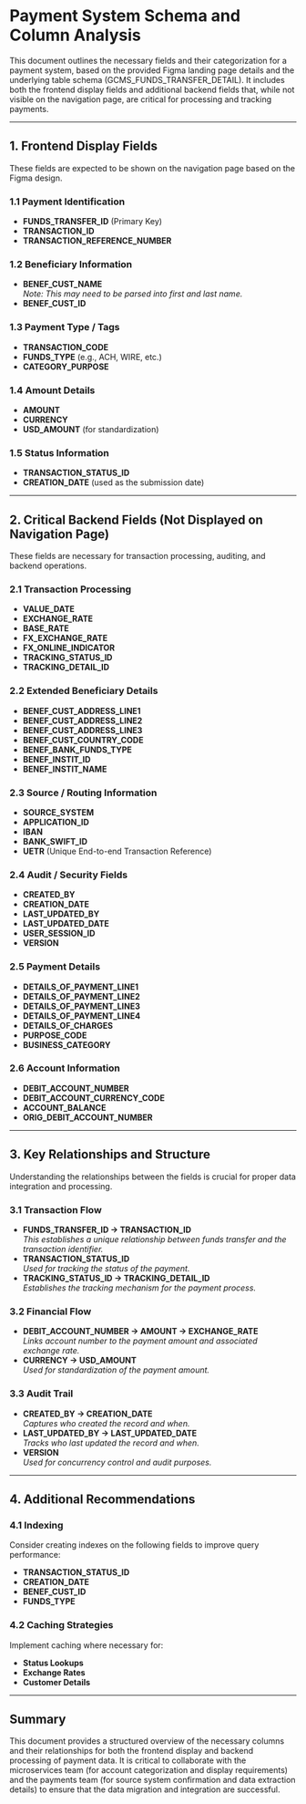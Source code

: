 # Payment System Schema and Column Analysis

This document outlines the necessary fields and their categorization for a payment system, based on the provided Figma landing page details and the underlying table schema (GCMS_FUNDS_TRANSFER_DETAIL). It includes both the frontend display fields and additional backend fields that, while not visible on the navigation page, are critical for processing and tracking payments.

---

## 1. Frontend Display Fields

These fields are expected to be shown on the navigation page based on the Figma design.

### 1.1 Payment Identification
- **FUNDS_TRANSFER_ID** (Primary Key)
- **TRANSACTION_ID**
- **TRANSACTION_REFERENCE_NUMBER**

### 1.2 Beneficiary Information
- **BENEF_CUST_NAME**  
  *Note: This may need to be parsed into first and last name.*
- **BENEF_CUST_ID**

### 1.3 Payment Type / Tags
- **TRANSACTION_CODE**
- **FUNDS_TYPE** (e.g., ACH, WIRE, etc.)
- **CATEGORY_PURPOSE**

### 1.4 Amount Details
- **AMOUNT**
- **CURRENCY**
- **USD_AMOUNT** (for standardization)

### 1.5 Status Information
- **TRANSACTION_STATUS_ID**
- **CREATION_DATE** (used as the submission date)

---

## 2. Critical Backend Fields (Not Displayed on Navigation Page)

These fields are necessary for transaction processing, auditing, and backend operations.

### 2.1 Transaction Processing
- **VALUE_DATE**
- **EXCHANGE_RATE**
- **BASE_RATE**
- **FX_EXCHANGE_RATE**
- **FX_ONLINE_INDICATOR**
- **TRACKING_STATUS_ID**
- **TRACKING_DETAIL_ID**

### 2.2 Extended Beneficiary Details
- **BENEF_CUST_ADDRESS_LINE1**
- **BENEF_CUST_ADDRESS_LINE2**
- **BENEF_CUST_ADDRESS_LINE3**
- **BENEF_CUST_COUNTRY_CODE**
- **BENEF_BANK_FUNDS_TYPE**
- **BENEF_INSTIT_ID**
- **BENEF_INSTIT_NAME**

### 2.3 Source / Routing Information
- **SOURCE_SYSTEM**
- **APPLICATION_ID**
- **IBAN**
- **BANK_SWIFT_ID**
- **UETR** (Unique End-to-end Transaction Reference)

### 2.4 Audit / Security Fields
- **CREATED_BY**
- **CREATION_DATE**
- **LAST_UPDATED_BY**
- **LAST_UPDATED_DATE**
- **USER_SESSION_ID**
- **VERSION**

### 2.5 Payment Details
- **DETAILS_OF_PAYMENT_LINE1**
- **DETAILS_OF_PAYMENT_LINE2**
- **DETAILS_OF_PAYMENT_LINE3**
- **DETAILS_OF_PAYMENT_LINE4**
- **DETAILS_OF_CHARGES**
- **PURPOSE_CODE**
- **BUSINESS_CATEGORY**

### 2.6 Account Information
- **DEBIT_ACCOUNT_NUMBER**
- **DEBIT_ACCOUNT_CURRENCY_CODE**
- **ACCOUNT_BALANCE**
- **ORIG_DEBIT_ACCOUNT_NUMBER**

---

## 3. Key Relationships and Structure

Understanding the relationships between the fields is crucial for proper data integration and processing.

### 3.1 Transaction Flow
- **FUNDS_TRANSFER_ID → TRANSACTION_ID**  
  *This establishes a unique relationship between funds transfer and the transaction identifier.*
- **TRANSACTION_STATUS_ID**  
  *Used for tracking the status of the payment.*
- **TRACKING_STATUS_ID → TRACKING_DETAIL_ID**  
  *Establishes the tracking mechanism for the payment process.*

### 3.2 Financial Flow
- **DEBIT_ACCOUNT_NUMBER → AMOUNT → EXCHANGE_RATE**  
  *Links account number to the payment amount and associated exchange rate.*
- **CURRENCY → USD_AMOUNT**  
  *Used for standardization of the payment amount.*

### 3.3 Audit Trail
- **CREATED_BY → CREATION_DATE**  
  *Captures who created the record and when.*
- **LAST_UPDATED_BY → LAST_UPDATED_DATE**  
  *Tracks who last updated the record and when.*
- **VERSION**  
  *Used for concurrency control and audit purposes.*

---

## 4. Additional Recommendations

### 4.1 Indexing
Consider creating indexes on the following fields to improve query performance:
- **TRANSACTION_STATUS_ID**
- **CREATION_DATE**
- **BENEF_CUST_ID**
- **FUNDS_TYPE**

### 4.2 Caching Strategies
Implement caching where necessary for:
- **Status Lookups**
- **Exchange Rates**
- **Customer Details**

---

## Summary

This document provides a structured overview of the necessary columns and their relationships for both the frontend display and backend processing of payment data. It is critical to collaborate with the microservices team (for account categorization and display requirements) and the payments team (for source system confirmation and data extraction details) to ensure that the data migration and integration are successful.

